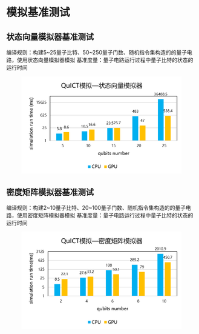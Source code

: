 # 模拟基准测试

## 状态向量模拟器基准测试

编译规则：构建5~25量子比特、50~250量子门数、随机指令集构造的的量子电路，使用状态向量模拟器模拟
基准度量：量子电路运行过程中量子比特的状态的运行时间

<figure markdown>

![simulation benchmark](../assets/images/QuICTbenchmark/simulation_benchmark/QuICT_state_vector_simulation_test.png)

</figure>

## 密度矩阵模拟器基准测试

编译规则：构建2~10量子比特、20~100量子门数、随机指令集构造的的量子电路，使用密度矩阵模拟器模拟
基准度量：量子电路运行过程中量子比特的状态的运行时间

<figure markdown>

![simulation benchmark](../assets/images/QuICTbenchmark/simulation_benchmark/QuICT_density_maxtix_simulation_test.png)

</figure>



